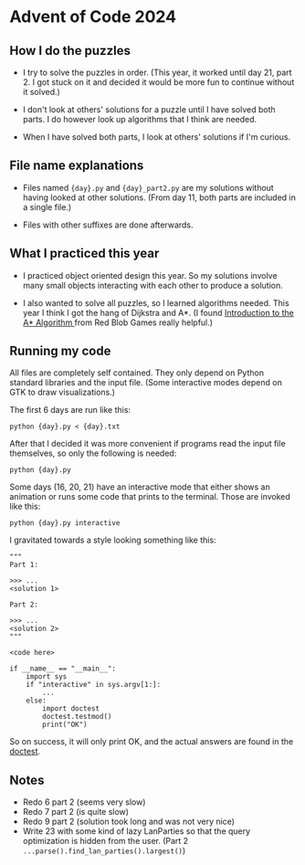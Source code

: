 # Advent of Code 2024

## How I do the puzzles

* I try to solve the puzzles in order. (This year, it worked until day 21, part
  2. I got stuck on it and decided it would be more fun to continue without it
  solved.)

* I don't look at others' solutions for a puzzle until I have solved both
  parts. I do however look up algorithms that I think are needed.

* When I have solved both parts, I look at others' solutions if I'm curious.

## File name explanations

* Files named `{day}.py` and `{day}_part2.py` are my solutions without having
  looked at other solutions. (From day 11, both parts are included in a single
  file.)

* Files with other suffixes are done afterwards.

## What I practiced this year

* I practiced object oriented design this year. So my solutions involve many
  small objects interacting with each other to produce a solution.

* I also wanted to solve all puzzles, so I learned algorithms needed. This year
  I think I got the hang of Dijkstra and A\*. (I found [Introduction to the A\*
  Algorithm
  ](https://www.redblobgames.com/pathfinding/a-star/introduction.html) from Red
  Blob Games really helpful.)

## Running my code

All files are completely self contained. They only depend on Python standard
libraries and the input file. (Some interactive modes depend on GTK to draw
visualizations.)

The first 6 days are run like this:

    python {day}.py < {day}.txt

After that I decided it was more convenient if programs read the input file
themselves, so only the following is needed:

    python {day}.py

Some days (16, 20, 21) have an interactive mode that either shows an animation
or runs some code that prints to the terminal. Those are invoked like this:

    python {day}.py interactive

I gravitated towards a style looking something like this:

    """
    Part 1:

    >>> ...
    <solution 1>

    Part 2:

    >>> ...
    <solution 2>
    """

    <code here>

    if __name__ == "__main__":
        import sys
        if "interactive" in sys.argv[1:]:
            ...
        else:
            import doctest
            doctest.testmod()
            print("OK")

So on success, it will only print OK, and the actual answers are found in the
[doctest](https://docs.python.org/3/library/doctest.html).

## Notes

* Redo 6 part 2 (seems very slow)
* Redo 7 part 2 (is quite slow)
* Redo 9 part 2 (solution took long and was not very nice)
* Write 23 with some kind of lazy LanParties so that the query optimization is
  hidden from the user. (Part 2 `...parse().find_lan_parties().largest()`)
